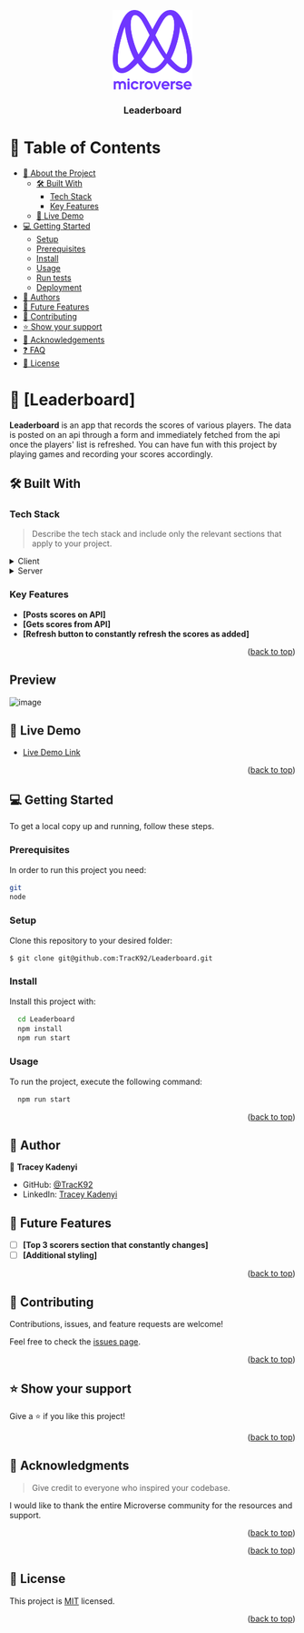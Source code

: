 <a name="readme-top"></a>

<div align="center">
  <img src="murple_logo.png" alt="logo" width="140"  height="auto" />
  <br/>

  <h3><b>Leaderboard</b></h3>

</div>

<!-- TABLE OF CONTENTS -->

# 📗 Table of Contents

- [📖 About the Project](#about-project)
  - [🛠 Built With](#built-with)
    - [Tech Stack](#tech-stack)
    - [Key Features](#key-features)
  - [🚀 Live Demo](#live-demo)
- [💻 Getting Started](#getting-started)
  - [Setup](#setup)
  - [Prerequisites](#prerequisites)
  - [Install](#install)
  - [Usage](#usage)
  - [Run tests](#run-tests)
  - [Deployment](#triangular_flag_on_post-deployment)
- [👥 Authors](#authors)
- [🔭 Future Features](#future-features)
- [🤝 Contributing](#contributing)
- [⭐️ Show your support](#support)
- [🙏 Acknowledgements](#acknowledgements)
- [❓ FAQ](#faq)
- [📝 License](#license)

<!-- PROJECT DESCRIPTION -->

# 📖 [Leaderboard] <a name="about-project"></a>

**Leaderboard** is an app that records the scores of various players. The data is posted on an api through a form and immediately fetched from the api once the players' list is refreshed. You can have fun with this project by playing games and recording your scores accordingly.

## 🛠 Built With <a name="built-with"></a>

### Tech Stack <a name="tech-stack"></a>

> Describe the tech stack and include only the relevant sections that apply to your project.

<details>
  <summary>Client</summary>
  <ul>
    <li><a href="https://reactjs.org/">React.js</a></li>
  </ul>
</details>

<details>
  <summary>Server</summary>
  <ul>
    <li><a href="https://expressjs.com/">Webpack</a></li>
  </ul>
</details>


<!-- Features -->

### Key Features <a name="key-features"></a>

- **[Posts scores on API]**
- **[Gets scores from API]**
- **[Refresh button to constantly refresh the scores as added]**

<p align="right">(<a href="#readme-top">back to top</a>)</p>

## Preview
![image](https://user-images.githubusercontent.com/40690789/204050096-6b1edbf1-dc5f-4ee7-852f-d65b49d5b544.png)

<!-- LIVE DEMO -->

## 🚀 Live Demo <a name="live-demo"></a>

- [Live Demo Link](https://gleeful-biscochitos-6ab54f.netlify.app/)

<p align="right">(<a href="#readme-top">back to top</a>)</p>

<!-- GETTING STARTED -->

## 💻 Getting Started <a name="getting-started"></a>

To get a local copy up and running, follow these steps.

### Prerequisites

In order to run this project you need:

```sh
git
node
```

### Setup

Clone this repository to your desired folder:

```bash
$ git clone git@github.com:TracK92/Leaderboard.git
```


### Install

Install this project with:

```bash
  cd Leaderboard
  npm install
  npm run start
```

### Usage

To run the project, execute the following command:

```sh
  npm run start
```

<p align="right">(<a href="#readme-top">back to top</a>)</p>

<!-- AUTHORS -->

## 👥 Author <a name="authors"></a>

👤 **Tracey Kadenyi**

- GitHub: [@TracK92](https://github.com/TracK92)
- LinkedIn: [Tracey Kadenyi](https://www.linkedin.com/in/tracy-kadenyi-9bb90287)

<!-- FUTURE FEATURES -->

## 🔭 Future Features <a name="future-features"></a>

- [ ] **[Top 3 scorers section that constantly changes]**
- [ ] **[Additional styling]**

<p align="right">(<a href="#readme-top">back to top</a>)</p>

<!-- CONTRIBUTING -->

## 🤝 Contributing <a name="contributing"></a>

Contributions, issues, and feature requests are welcome!

Feel free to check the [issues page](../../issues/).

<p align="right">(<a href="#readme-top">back to top</a>)</p>

<!-- SUPPORT -->

## ⭐️ Show your support <a name="support"></a>

Give a ⭐️ if you like this project!

<p align="right">(<a href="#readme-top">back to top</a>)</p>

<!-- ACKNOWLEDGEMENTS -->

## 🙏 Acknowledgments <a name="acknowledgements"></a>

> Give credit to everyone who inspired your codebase.

I would like to thank the entire Microverse community for the resources and support.

<p align="right">(<a href="#readme-top">back to top</a>)</p>

<!-- FAQ (optional) -->

<p align="right">(<a href="#readme-top">back to top</a>)</p>

<!-- LICENSE -->

## 📝 License <a name="license"></a>

This project is [MIT](./LICENSE) licensed.

<p align="right">(<a href="#readme-top">back to top</a>)</p>







